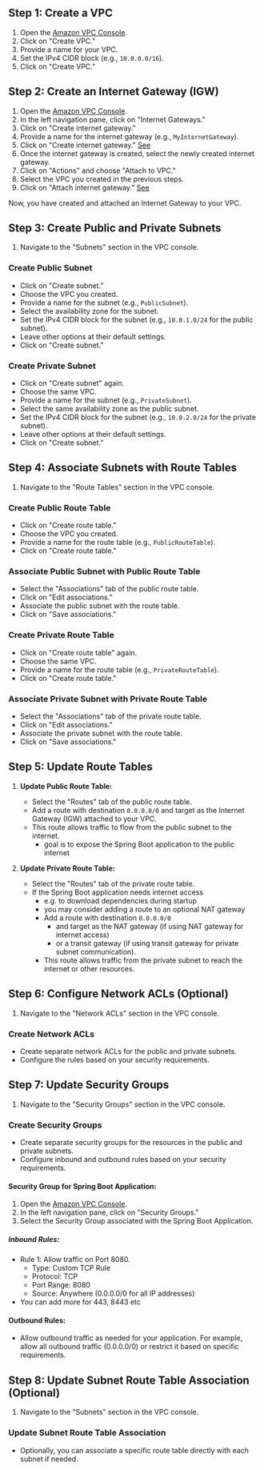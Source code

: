 
## Step 1: Create a VPC

1. Open the [Amazon VPC Console](https://console.aws.amazon.com/vpc/).
2. Click on "Create VPC."
3. Provide a name for your VPC.
4. Set the IPv4 CIDR block (e.g., `10.0.0.0/16`).
5. Click on "Create VPC."

## Step 2: Create an Internet Gateway (IGW)

1. Open the [Amazon VPC Console](https://console.aws.amazon.com/vpc/).
2. In the left navigation pane, click on "Internet Gateways."
3. Click on "Create internet gateway."
4. Provide a name for the internet gateway (e.g., `MyInternetGateway`).
5. Click on "Create internet gateway." [See](./create_igw_1.png)
6. Once the internet gateway is created, select the newly created internet gateway.
7. Click on "Actions" and choose "Attach to VPC."
8. Select the VPC you created in the previous steps.
9. Click on "Attach internet gateway." [See](./create_igw_2.png)

Now, you have created and attached an Internet Gateway to your VPC.

## Step 3: Create Public and Private Subnets

1. Navigate to the "Subnets" section in the VPC console.

### Create Public Subnet

- Click on "Create subnet."
- Choose the VPC you created.
- Provide a name for the subnet (e.g., `PublicSubnet`).
- Select the availability zone for the subnet.
- Set the IPv4 CIDR block for the subnet (e.g., `10.0.1.0/24` for the public subnet).
- Leave other options at their default settings.
- Click on "Create subnet."

### Create Private Subnet

- Click on "Create subnet" again.
- Choose the same VPC.
- Provide a name for the subnet (e.g., `PrivateSubnet`).
- Select the same availability zone as the public subnet.
- Set the IPv4 CIDR block for the subnet (e.g., `10.0.2.0/24` for the private subnet).
- Leave other options at their default settings.
- Click on "Create subnet."

## Step 4: Associate Subnets with Route Tables

1. Navigate to the "Route Tables" section in the VPC console.

### Create Public Route Table

- Click on "Create route table."
- Choose the VPC you created.
- Provide a name for the route table (e.g., `PublicRouteTable`).
- Click on "Create route table."

### Associate Public Subnet with Public Route Table

- Select the "Associations" tab of the public route table.
- Click on "Edit associations."
- Associate the public subnet with the route table.
- Click on "Save associations."

### Create Private Route Table

- Click on "Create route table" again.
- Choose the same VPC.
- Provide a name for the route table (e.g., `PrivateRouteTable`).
- Click on "Create route table."

### Associate Private Subnet with Private Route Table

- Select the "Associations" tab of the private route table.
- Click on "Edit associations."
- Associate the private subnet with the route table.
- Click on "Save associations."

## Step 5: Update Route Tables

1. **Update Public Route Table:**

   - Select the "Routes" tab of the public route table.
   - Add a route with destination `0.0.0.0/0` and target as the Internet Gateway (IGW) attached to your VPC.
   - This route allows traffic to flow from the public subnet to the internet.
       - goal is to expose the Spring Boot application to the public internet

2. **Update Private Route Table:**

   - Select the "Routes" tab of the private route table.
   - If the Spring Boot application needs internet access
       - e.g. to download dependencies during startup
       - you may consider adding a route to an optional NAT gateway
       - Add a route with destination `0.0.0.0/0`
           - and target as the NAT gateway (if using NAT gateway for internet access)
           - or a transit gateway (if using transit gateway for private subnet communication).
       - This route allows traffic from the private subnet to reach the internet or other resources.

## Step 6: Configure Network ACLs (Optional)

1. Navigate to the "Network ACLs" section in the VPC console.

### Create Network ACLs

- Create separate network ACLs for the public and private subnets.
- Configure the rules based on your security requirements.

## Step 7: Update Security Groups

1. Navigate to the "Security Groups" section in the VPC console.

### Create Security Groups

- Create separate security groups for the resources in the public and private subnets.
- Configure inbound and outbound rules based on your security requirements.

#### Security Group for Spring Boot Application:

1. Open the [Amazon VPC Console](https://console.aws.amazon.com/vpc/).
2. In the left navigation pane, click on "Security Groups."
3. Select the Security Group associated with the Spring Boot Application.

##### Inbound Rules:

- Rule 1: Allow traffic on Port 8080.
  - Type: Custom TCP Rule
  - Protocol: TCP
  - Port Range: 8080
  - Source: Anywhere (0.0.0.0/0 for all IP addresses)
- You can add more for 443, 8443 etc

#### Outbound Rules:

- Allow outbound traffic as needed for your application. For example, allow all outbound traffic (0.0.0.0/0) or restrict it based on specific requirements.

## Step 8: Update Subnet Route Table Association (Optional)

1. Navigate to the "Subnets" section in the VPC console.

### Update Subnet Route Table Association

- Optionally, you can associate a specific route table directly with each subnet if needed.

